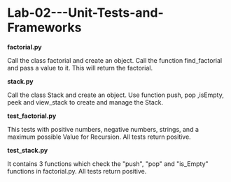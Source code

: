 # Lab-02---Unit-Tests-and-Frameworks

**factorial.py**

Call the class factorial and create an object. Call the function find_factorial and pass a value to it. This will return the factorial.

**stack.py**

Call the class Stack and create an object. Use function push, pop ,isEmpty, peek and view_stack to create and manage the Stack.

**test_factorial.py**

This tests with positive numbers, negative numbers, strings, and a maximum possible Value for Recursion. All tests return positive.

**test_stack.py**

It contains 3 functions which check the "push", "pop" and "is_Empty" functions in factorial.py. All tests return positive.
